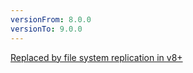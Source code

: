 ```yaml
---
versionFrom: 8.0.0
versionTo: 9.0.0
---
```


[Replaced by file system replication in v8+](file-system-replication.md)
